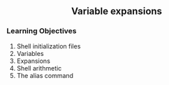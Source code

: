 <!-- PROJECT TITLE -->
 <h2 2 align="center">
  Variable expansions
    <br />
    </h2>

### Learning Objectives

1. Shell initialization files
2. Variables
3. Expansions
4. Shell arithmetic
5. The alias command

